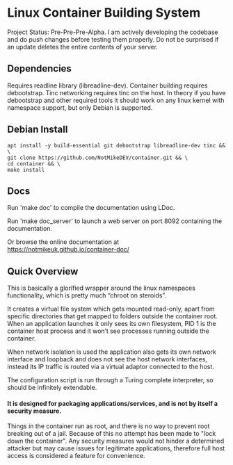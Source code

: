 # Linux Container Building System
Project Status: Pre-Pre-Pre-Alpha. I am actively developing the codebase and do push changes before testing them properly. Do not be surprised if an update deletes the entire contents of your server.

## Dependencies
Requires readline library (libreadline-dev).
Container building requires debootstrap.
Tinc networking requires tinc on the host.
In theory if you have debootstrap and other required tools it should work on any linux kernel with namespace support, but only Debian is supported.

## Debian Install
	apt install -y build-essential git debootstrap libreadline-dev tinc && \
	git clone https://github.com/NotMikeDEV/container.git && \
	cd container && \
	make install

## Docs
Run 'make doc' to compile the documentation using LDoc.

Run 'make doc_server' to launch a web server on port 8092 containing the documentation.

Or browse the online documentation at https://notmikeuk.github.io/container-doc/

## Quick Overview
This is basically a glorified wrapper around the linux namespaces functionality, which is pretty much “chroot on steroids”.

It creates a virtual file system which gets mounted read-only, apart from specific directories that get mapped to folders outside the container root. When an application launches it only sees its own filesystem, PID 1 is the container host process and it won’t see processes running outside the container.

When network isolation is used the application also gets its own network interface and loopback and does not see the host network interfaces, instead its IP traffic is routed via a virtual adaptor connected to the host.

The configuration script is run through a Turing complete interpreter, so should be infinitely extendable.

#### It is designed for packaging applications/services, and is not by itself a security measure.
Things in the container run as root, and there is no way to prevent root breaking out of a jail. Because of this no attempt has been made to "lock down the container". Any security measures would not hinder a determined attacker but may cause issues for legitimate applications, therefore full host access is considered a feature for convenience.
